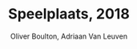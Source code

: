 ---
title: Speelplaats, 2018
subtitle: Oliver Boulton, Adriaan Van Leuven
description: "Poster template, Workshop program\nDesign: Oliver Boulton, Adriaan Van Leuven\nRisograph, 420 × 594mm"
layout: project
---